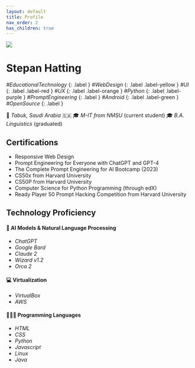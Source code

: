 ```yaml
---
layout: default
title: Profile
nav_order: 2
has_children: true
---
```

![](../../assets/images/ProfPic2023-framed-small.png)
# [](#Stepan-Hatting)Stepan Hatting
*#EducationalTechnology*
{: .label }
*#WebDesign*
{: .label .label-yellow }
*#UI*
{: .label .label-red }
*#UX*
{: .label .label-orange }
*#Python*
{: .label .label-purple }
*#PromptEngineering*
{: .label }
*#Android*
{: .label .label-green }
*#OpenSource*
{: .label }

📍 _Tabuk, Saudi Arabia_ 🇸🇦
🎓 _M-IT from NMSU_ (current student)
🎓 _B.A. Linguistics_ (graduated)

## [](#Certifications)Certifications
* Responsive Web Design
* Prompt Engineering for Everyone with ChatGPT and GPT-4
* The Complete Prompt Engineering for AI Bootcamp (2023)
* CS50x from Harvard University
* CS50P from Harvard University
* Computer Science for Python Programming (through edX)
* Ready Player 50 Prompt Hacking Competition from Harvard University

## [](#Proficiency)Technology Proficiency

#### [](#AI-Models)🤖 AI Models & Natural Language Processing
* _ChatGPT_
* _Google Bard_
* _Claude 2_
* _Wizard v1.2_
* _Orca 2_

#### [](#Virtualization)💻 Virtualization
* _VirtualBox_
* _AWS_

#### [](#Programming-Languages)🧑🏼‍💻 Programming Languages
* _HTML_
* _CSS_
* _Python_
* _Javascript_
* _Linux_
* _Java_
